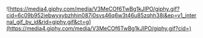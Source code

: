 ![https://media4.giphy.com/media/V3MeCOf6TwBg1kJIPO/giphy.gif?cid=6c09b952iebwyxybzhhin087i0svs46q6w3t46u85zqhh38i&ep=v1_internal_gif_by_id&rid=giphy.gif&ct=g](https://media4.giphy.com/media/V3MeCOf6TwBg1kJIPO/giphy.gif?cid=)


